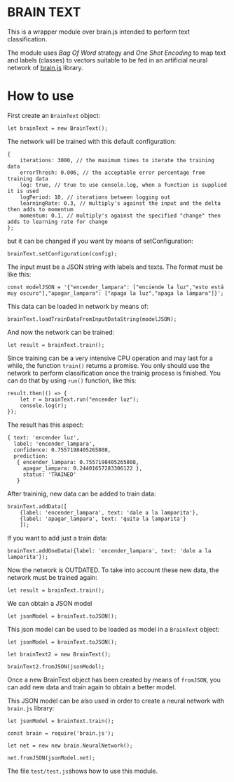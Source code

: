 # BRAIN TEXT

This is a wrapper module over brain.js intended to perform text 
classification.

The module uses *Bag Of Word* strategy and *One Shot Encoding* to map text
and labels (classes) to vectors suitable to be fed in an artificial
neural network of [brain.js](https://github.com/BrainJS/brain.js) library.

# How to use

First create an ``BrainText`` object:

```
let brainText = new BrainText();
```

The network will be trained with this default configuration:

```
{
    iterations: 3000, // the maximum times to iterate the training data
    errorThresh: 0.006, // the acceptable error percentage from training data
    log: true, // true to use console.log, when a function is supplied it is used
    logPeriod: 10, // iterations between logging out
    learningRate: 0.3, // multiply's against the input and the delta then adds to momentum
    momentum: 0.1, // multiply's against the specified "change" then adds to learning rate for change
};
```

but it can be changed if you want by means of setConfiguration:

```
brainText.setConfiguration(config);
```

The input must be a JSON string with labels and texts. The format must
be like this:

```
const modelJSON = '{"encender_lampara": ["enciende la luz","esto está muy oscuro"],"apagar_lampara": ["apaga la luz","apaga la lámpara"]}';
```

This data can be loaded in network by means of:

```
brainText.loadTrainDataFromInputDataString(modelJSON);
```

And now the network can be trained:

```
let result = brainText.train();
```

Since training can be a very intensive CPU operation and may last for a while, the function ``train()`` returns a promise. You only should use the network to perform classification once the trainig process is finished. You can do that by using ``run()`` function, like this:

```
result.then(() => {
    let r = brainText.run("encender luz");
    console.log(r);
});
```

The result has this aspect:

```
{ text: 'encender luz',
  label: 'encender_lampara',
  confidence: 0.7557198405265808,
  prediction: 
   { encender_lampara: 0.7557198405265808,
     apagar_lampara: 0.24401657283306122 },
     status: 'TRAINED' 
   }
```

After traininig, new data can be added to train data:

```
brainText.addData([
    {label: 'encender_lampara', text: 'dale a la lamparita'},
    {label: 'apagar_lampara', text: 'quita la lamparita'}
    ]);
```

If you want to add just a train data:

```
brainText.addOneData({label: 'encender_lampara', text: 'dale a la lamparita'});
```

Now the network is OUTDATED. To take into account these new data, the
network must be trained again:

```
let result = brainText.train();
```

We can obtain a JSON model 

```
let jsonModel = brainText.toJSON();
```

This json model can be  used to be loaded as model in a ``BrainText`` object:

```
let jsonModel = brainText.toJSON();

let brainText2 = new BrainText();

brainText2.fromJSON(jsonModel);
```

Once a new BrainText object has been created by means of ``fromJSON``, you can add new data 
and train again to obtain a better model.

This JSON model can be also used in order to create a neural network with ``brain.js`` library:

```
let jsonModel = brainText.train();

const brain = require('brain.js');

let net = new new brain.NeuralNetwork();

net.fromJSON(jsonModel.net);
```


The file ``test/test.js``shows how to use this module.

